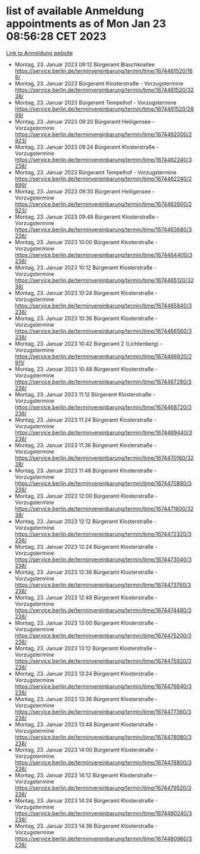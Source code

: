 # list of available Anmeldung appointments as of Mon Jan 23 08:56:28 CET 2023
[Link to Anmeldung website](https://service.berlin.de/terminvereinbarung/termin/tag.php?termin=0&anliegen[]=120686&dienstleisterlist=122210,122217,327316,122219,327312,122227,327314,122231,327346,122243,327348,122252,329742,122260,329745,122262,329748,122254,329751,122271,327278,122273,327274,122277,327276,330436,122280,327294,122282,327290,122284,327292,327539,122291,327270,122285,327266,122286,327264,122296,327268,150230,329760,122301,327282,122297,327286,122294,327284,122312,329763,122314,329775,122304,327330,122311,327334,122309,327332,122281,327352,122279,329772,122276,327324,122274,327326,122267,329766,122246,327318,122251,327320,122257,327322,122208,327298,122226,327300,121362,121364&herkunft=http%3A%2F%2Fservice.berlin.de%2Fdienstleistung%2F120686%2F)
- Montag, 23. Januar 2023 09:12 Bürgeramt Blaschkoallee https://service.berlin.de/terminvereinbarung/termin/time/1674461520/169/
- Montag, 23. Januar 2023  Bürgeramt Klosterstraße - Vorzugstermine https://service.berlin.de/terminvereinbarung/termin/time/1674461520/3238/
- Montag, 23. Januar 2023  Bürgeramt Tempelhof - Vorzugstermine https://service.berlin.de/terminvereinbarung/termin/time/1674461520/2899/
- Montag, 23. Januar 2023 09:20 Bürgeramt Heiligensee - Vorzugstermine https://service.berlin.de/terminvereinbarung/termin/time/1674462000/2923/
- Montag, 23. Januar 2023 09:24 Bürgeramt Klosterstraße - Vorzugstermine https://service.berlin.de/terminvereinbarung/termin/time/1674462240/3238/
- Montag, 23. Januar 2023  Bürgeramt Tempelhof - Vorzugstermine https://service.berlin.de/terminvereinbarung/termin/time/1674462240/2899/
- Montag, 23. Januar 2023 09:30 Bürgeramt Heiligensee - Vorzugstermine https://service.berlin.de/terminvereinbarung/termin/time/1674462600/2923/
- Montag, 23. Januar 2023 09:48 Bürgeramt Klosterstraße - Vorzugstermine https://service.berlin.de/terminvereinbarung/termin/time/1674463680/3238/
- Montag, 23. Januar 2023 10:00 Bürgeramt Klosterstraße - Vorzugstermine https://service.berlin.de/terminvereinbarung/termin/time/1674464400/3238/
- Montag, 23. Januar 2023 10:12 Bürgeramt Klosterstraße - Vorzugstermine https://service.berlin.de/terminvereinbarung/termin/time/1674465120/3238/
- Montag, 23. Januar 2023 10:24 Bürgeramt Klosterstraße - Vorzugstermine https://service.berlin.de/terminvereinbarung/termin/time/1674465840/3238/
- Montag, 23. Januar 2023 10:36 Bürgeramt Klosterstraße - Vorzugstermine https://service.berlin.de/terminvereinbarung/termin/time/1674466560/3238/
- Montag, 23. Januar 2023 10:42 Bürgeramt 2 (Lichtenberg) - Vorzugstermine https://service.berlin.de/terminvereinbarung/termin/time/1674466920/2911/
- Montag, 23. Januar 2023 10:48 Bürgeramt Klosterstraße - Vorzugstermine https://service.berlin.de/terminvereinbarung/termin/time/1674467280/3238/
- Montag, 23. Januar 2023 11:12 Bürgeramt Klosterstraße - Vorzugstermine https://service.berlin.de/terminvereinbarung/termin/time/1674468720/3238/
- Montag, 23. Januar 2023 11:24 Bürgeramt Klosterstraße - Vorzugstermine https://service.berlin.de/terminvereinbarung/termin/time/1674469440/3238/
- Montag, 23. Januar 2023 11:36 Bürgeramt Klosterstraße - Vorzugstermine https://service.berlin.de/terminvereinbarung/termin/time/1674470160/3238/
- Montag, 23. Januar 2023 11:48 Bürgeramt Klosterstraße - Vorzugstermine https://service.berlin.de/terminvereinbarung/termin/time/1674470880/3238/
- Montag, 23. Januar 2023 12:00 Bürgeramt Klosterstraße - Vorzugstermine https://service.berlin.de/terminvereinbarung/termin/time/1674471600/3238/
- Montag, 23. Januar 2023 12:12 Bürgeramt Klosterstraße - Vorzugstermine https://service.berlin.de/terminvereinbarung/termin/time/1674472320/3238/
- Montag, 23. Januar 2023 12:24 Bürgeramt Klosterstraße - Vorzugstermine https://service.berlin.de/terminvereinbarung/termin/time/1674473040/3238/
- Montag, 23. Januar 2023 12:36 Bürgeramt Klosterstraße - Vorzugstermine https://service.berlin.de/terminvereinbarung/termin/time/1674473760/3238/
- Montag, 23. Januar 2023 12:48 Bürgeramt Klosterstraße - Vorzugstermine https://service.berlin.de/terminvereinbarung/termin/time/1674474480/3238/
- Montag, 23. Januar 2023 13:00 Bürgeramt Klosterstraße - Vorzugstermine https://service.berlin.de/terminvereinbarung/termin/time/1674475200/3238/
- Montag, 23. Januar 2023 13:12 Bürgeramt Klosterstraße - Vorzugstermine https://service.berlin.de/terminvereinbarung/termin/time/1674475920/3238/
- Montag, 23. Januar 2023 13:24 Bürgeramt Klosterstraße - Vorzugstermine https://service.berlin.de/terminvereinbarung/termin/time/1674476640/3238/
- Montag, 23. Januar 2023 13:36 Bürgeramt Klosterstraße - Vorzugstermine https://service.berlin.de/terminvereinbarung/termin/time/1674477360/3238/
- Montag, 23. Januar 2023 13:48 Bürgeramt Klosterstraße - Vorzugstermine https://service.berlin.de/terminvereinbarung/termin/time/1674478080/3238/
- Montag, 23. Januar 2023 14:00 Bürgeramt Klosterstraße - Vorzugstermine https://service.berlin.de/terminvereinbarung/termin/time/1674478800/3238/
- Montag, 23. Januar 2023 14:12 Bürgeramt Klosterstraße - Vorzugstermine https://service.berlin.de/terminvereinbarung/termin/time/1674479520/3238/
- Montag, 23. Januar 2023 14:24 Bürgeramt Klosterstraße - Vorzugstermine https://service.berlin.de/terminvereinbarung/termin/time/1674480240/3238/
- Montag, 23. Januar 2023 14:36 Bürgeramt Klosterstraße - Vorzugstermine https://service.berlin.de/terminvereinbarung/termin/time/1674480960/3238/
